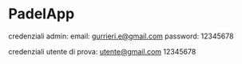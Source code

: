 # PadelApp

credenziali admin:
email: gurrieri.e@gmail.com password: 12345678

credenziali utente di prova:
utente@gmail.com  12345678 

